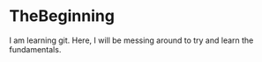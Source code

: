 # TheBeginning
I am learning git.
Here, I will be messing around to try and learn the fundamentals.
